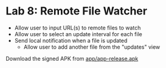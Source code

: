 # Lab 8: Remote File Watcher

* Allow user to input URL(s) to remote files to watch
* Allow user to select an update interval for each file
* Send local notification when a file is updated
  * Allow user to add another file from the "updates" view

Download the signed APK from [app/app-release.apk](https://github.com/samuelcouch/cis-3515/raw/master/lab-8/app/app-release.apk)
